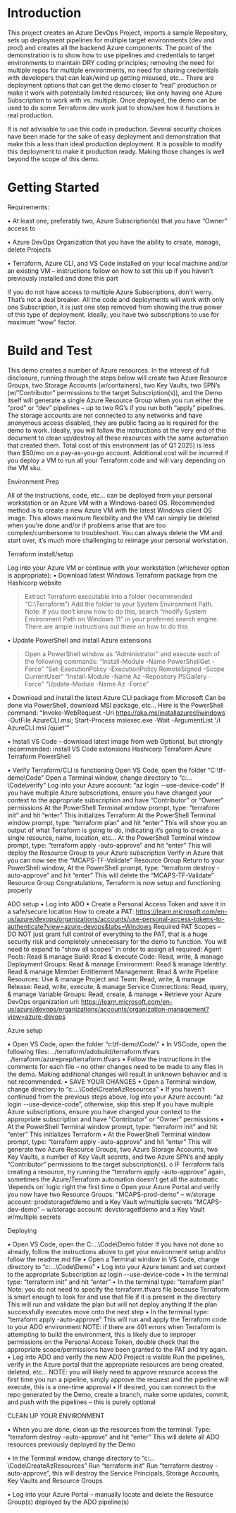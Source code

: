 # Introduction 
This project creates an Azure DevOps Project, imports a sample Repository, sets up deployment pipelines for multiple target environments (dev and prod) and creates all the backend Azure components.  The point of the demonstration is to show how to use pipelines and credentials to target environments to maintain DRY coding principles; removing the need for multiple repos for multiple environments, no need for sharing credentials with developers that can leak/wind up getting misused, etc…  There are deployment options that can get the demo closer to “real” production or make it work with potentially limited resources; like only having one Azure Subscription to work with vs. multiple.  Once deployed, the demo can be used to do some Terraform dev work just to show/see how it functions in real production.

It is not advisable to use this code in production.  Several security choices have been made for the sake of easy deployment and demonstration that make this a less than ideal production deployment.  It is possible to modify this deployment to make it production ready.  Making those changes is well beyond the scope of this demo.

# Getting Started

Requirements:

•	At least one, preferably two, Azure Subscription(s) that you have “Owner” access to

•	Azure DevOps Organization that you have the ability to create, manage, delete Projects

•	Terraform, Azure CLI, and VS Code installed on your local machine and/or an existing VM – instructions follow on how to set this up if you haven’t previously installed and done this part

If you do not have access to multiple Azure Subscriptions, don’t worry.  That’s not a deal breaker.  All the code and deployments will work with only one Subscription, it is just one step removed from showing the true power of this type of deployment.  Ideally, you have two subscriptions to use for maximum “wow” factor.  

# Build and Test

This demo creates a number of Azure resources.  In the interest of full disclosure, running through the steps below will create two Azure Resource Groups, two Storage Accounts (w/containers), two Key Vaults, two SPN’s (w/”Contributor” permissions to the target Subscription(s)), and the Demo itself will generate a single Azure Resource Group when you run either the “prod” or “dev” pipelines – up to two RG’s if you run both “apply” pipelines.  The storage accounts are not connected to any networks and have anonymous access disabled, they are public facing as is required for the demo to work.  Ideally, you will follow the instructions at the very end of this document to clean up/destroy all these resources with the same automation that created them.  Total cost of this environment (as of Q1 2025) is less than $50/mo on a pay-as-you-go account.  Additional cost will be incurred if you deploy a VM to run all your Terraform code and will vary depending on the VM sku.

Environment Prep

All of the instructions, code, etc… can be deployed from your personal workstation or an Azure VM with a Windows-based OS.  Recommended method is to create a new Azure VM with the latest Windows client OS image.  This allows maximum flexibility and the VM can simply be deleted when you’re done and/or if problems arise that are too complex/cumbersome to troubleshoot.  You can always delete the VM and start over, it’s much more challenging to reimage your personal workstation.

Terraform install/setup

Log into your Azure VM or continue with your workstation (whichever option is appropriate):
•	Download latest Windows Terraform package from the Hashicorp website
> Extract Terraform executable into a folder (recommended “C:\Terraform”)
> Add the folder to your System Environment Path. Note: if you don’t know how to do this, search “modify System Environment Path on Windows 11” in your preferred search engine.  There are ample instructions out there on how to do this

•	Update PowerShell and install Azure extensions
> Open a PowerShell window as “Administrator” and execute each of the following commands:
> “Install-Module -Name PowerShellGet -Force”
> “Set-ExecutionPolicy -ExecutionPolicy RemoteSigned -Scope CurrentUser”
> “Install-Module -Name Az -Repository PSGallery -Force”
> “Update-Module -Name Az -Force”

•	Download and install the latest Azure CLI package from Microsoft
    	Can be done via PowerShell, download MSI package, etc…
            Here is the PowerShell command: “Invoke-WebRequest -Uri https://aka.ms/installazurecliwindows -OutFile AzureCLI.msi; Start-Process msiexec.exe -Wait -ArgumentList '/I AzureCLI.msi /quiet'”

•	Install VS Code – download latest image from web
    	Optional, but strongly recommended: install VS Code extensions
	        Hashicorp Terraform
	        Azure Terraform
	        PowerShell

•	Verify Terraform/CLI is functioning
    	Open VS Code, open the folder “C:\tf-demo\Code”
	    Open a Terminal window, change directory to “c:…\Code\verify”
	    Log into your Azure account: “az login --use-device-code”
	        If you have multiple Azure subscriptions, ensure you have changed your context to the appropriate subscription and have “Contributor” or “Owner” permissions
	    At the PowerShell Terminal window prompt, type: “terraform init” and hit “enter”
	        This initializes Terraform
	    At the PowerShell Terminal window prompt, type: “terraform plan” and hit “enter”
	        This will show you an output of what Terraform is going to do, indicating it’s going to create a single resource, name, location, etc…
    	At the PowerShell Terminal window prompt, type: “terraform apply -auto-approve” and hit “enter”
        	This will deploy the Resource Group to your Azure subscription
	    Verify in Azure that you can now see the “MCAPS-TF-Validate” Resource Group
	    Return to your PowerShell window, At the PowerShell prompt, type: “terraform destroy -auto-approve” and hit “enter”
	        This will delete the “MCAPS-TF-Validate” Resource Group
	    Congratulations, Terraform is now setup and functioning properly

ADO setup
•	Log into ADO
•	Create a Personal Access Token and save it in a safe/secure location
	    How to create a PAT: https://learn.microsoft.com/en-us/azure/devops/organizations/accounts/use-personal-access-tokens-to-authenticate?view=azure-devops&tabs=Windows
	    Required PAT Scopes – DO NOT just grant full control of everything to the PAT, that is a huge security risk and completely unnecessary for the demo to function. You will need to expand to "show all scopes" in order to assign all required:
	        Agent Pools: Read & manage
            Build: Read & execute
	        Code: Read, write, & manage
	        Deployment Groups: Read & manage
	        Environment: Read & manage
	        Identity: Read & manage
	        Member Entitlement Management: Read & write
	        Pipeline Resources: Use & manage
	        Project and Team: Read, write, & manage
	        Release: Read, write, execute, & manage
            Service Connections: Read, query, & manage
	        Variable Groups: Read, create, & manage
•	Retrieve your Azure DevOps organization url:
	    https://learn.microsoft.com/en-us/azure/devops/organizations/accounts/organization-management?view=azure-devops

Azure setup

•	Open VS Code, open the folder “c:\tf-demo\Code\”
•	In VSCode, open the following files:
    	../terraform/adobuild/terraform.tfvars
    	../terraform/azureprep/terraform.tfvars
•	Follow the instructions in the comments for each file – no other changes need to be made to any files in the demo.  Making additional changes will result in unknown behavior and is not recommended.
•	SAVE YOUR CHANGES
•	Open a Terminal window, change directory to “c:…\Code\CreateAzResources”
•	If you haven’t continued from the previous steps above, log into your Azure account: “az login --use-device-code”, otherwise, skip this step
    	If you have multiple Azure subscriptions, ensure you have changed your context to the appropriate subscription and have “Contributor” or “Owner” permissions
•	At the PowerShell Terminal window prompt, type: “terraform init” and hit “enter”
    	This initializes Terraform
•	At the PowerShell Terminal window prompt, type: “terraform apply -auto-approve” and hit “enter”
    	This will generate two Azure Resource Groups, two Azure Storage Accounts, two Key Vaults, a number of Key Vault secrets, and two Azure SPN’s and apply “Contributor” permissions to the target subscription(s).
o	IF Terraform fails creating a resource, try running the “terraform apply -auto-approve” again, sometimes the Azure/Terraform automation doesn’t get all the automatic ‘depends on’ logic right the first time
o	Open your Azure Portal and verify you now have two Resource Groups:
    	"MCAPS-prod-demo" – w/storage account: prodstoragetfdemo and a Key Vault w/multiple secrets
    	"MCAPS-dev-demo" – w/storage account: devstoragetfdemo and a Key Vault w/multiple secrets

Deploying

•	Open VS Code, open the C:…\Code\Demo folder
	    If you have not done so already, follow the instructions above to get your environment setup and/or follow the readme.md file
•	Open a Terminal window in VS Code, change directory to “c:…\Code\Demo”
•	Log into your Azure tenant and set context to the appropriate Subscription
	    az login --use-device-code
•	In the terminal type: “terraform init” and hit “enter”
•	In the terminal type: “terraform plan”
	    Note: you do not need to specify the terraform.tfvars file because Terraform is smart enough to look for and use that file if it is present in the directory
	    This will run and validate the plan but will not deploy anything
	    If the plan successfully executes move onto the next step
•	In the terminal type: “terraform apply -auto-approve”
	    This will run and apply the Terraform code to your ADO environment
	    NOTE: if there are 401 errors when Terraform is attempting to build the environment, this is likely due to improper permissions on the Personal Access Token, double check that the appropriate scope/permissions have been granted to the PAT and try again.
•	Log into ADO and verify the new ADO Project is visible
	    Run the pipelines, verify in the Azure portal that the appropriate resources are being created, deleted, etc…
        NOTE: you will likely need to approve resource access the first time you run a pipeline, simply approve the request and the pipeline will execute, this is a one-time approval
•	If desired, you can connect to the repo generated by the Demo, create a branch, make some updates, commit, and push with the pipelines – this is purely optional

CLEAN UP YOUR ENVIRONMENT

•	When you are done, clean up the resources from the terminal:
	    Type: “terraform destroy -auto-approve” and hit “enter”
	        This will delete all ADO resources previously deployed by the Demo

•	In the Terminal window, change directory to “c:…\Code\CreateAzResources”
	    Run “terraform init”
	    Run “terraform destroy -auto-approve”, this will destroy the Service Principals, Storage Accounts, Key Vaults and Resource Groups

•	Log into your Azure Portal – manually locate and delete the Resource Group(s) deployed by the ADO pipeline(s)


